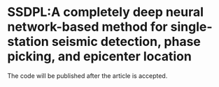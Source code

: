 # SSDPL:A completely deep neural network-based method for single-station seismic detection, phase picking, and epicenter location
The code will be published after the article is accepted.
